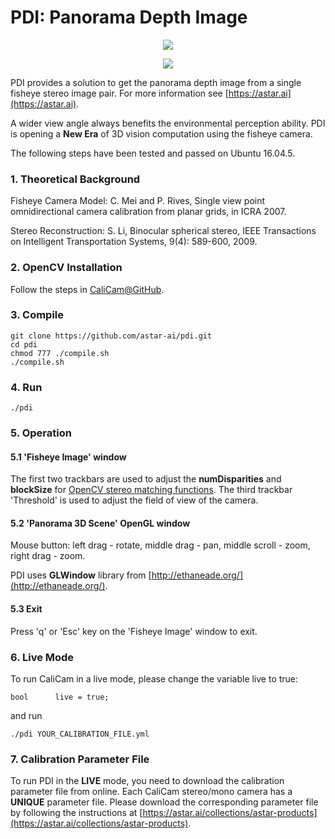# PDI: Panorama Depth Image

<p align="center">
  <img src="http://astar.support/dotai/pdi_fisheye_image1.jpg">
</p>

<p align="center">
  <img src="http://astar.support/dotai/pdi_3d_scene2.png">
</p>

PDI provides a solution to get the panorama depth image from a single fisheye stereo image pair. For more information see
[https://astar.ai](https://astar.ai).

A wider view angle always benefits the environmental perception ability. PDI is opening a **New Era** of 3D vision computation using the fisheye camera.

The following steps have been tested and passed on Ubuntu 16.04.5.

### 1. Theoretical Background

Fisheye Camera Model: C. Mei and P. Rives, Single view point omnidirectional camera calibration from planar grids, in ICRA 2007.

Stereo Reconstruction: S. Li, Binocular spherical stereo, IEEE Transactions on Intelligent Transportation Systems, 9(4): 589-600, 2009.

### 2. OpenCV Installation

Follow the steps in [CaliCam@GitHub](https://github.com/astar-ai/calicam).

### 3. Compile

	git clone https://github.com/astar-ai/pdi.git
	cd pdi
	chmod 777 ./compile.sh
	./compile.sh

### 4. Run

	./pdi

### 5. Operation

#### 5.1 'Fisheye Image' window
The first two trackbars are used to adjust the **numDisparities** and **blockSize** for [OpenCV stereo matching functions](https://docs.opencv.org/3.0-beta/modules/calib3d/doc/camera_calibration_and_3d_reconstruction.html#stereobm). 
The third trackbar 'Threshold' is used to adjust the field of view of the camera.

#### 5.2 'Panorama 3D Scene' OpenGL window
Mouse button: left drag - rotate, middle drag - pan, middle scroll - zoom, right drag - zoom. 

PDI uses **GLWindow** library from [http://ethaneade.org/](http://ethaneade.org/).

#### 5.3 Exit
Press 'q' or 'Esc' key on the 'Fisheye Image' window to exit.

### 6. Live Mode
To run CaliCam in a live mode, please change the variable live to true:

	bool      live = true;

and run

	./pdi YOUR_CALIBRATION_FILE.yml

### 7. Calibration Parameter File
To run PDI in the **LIVE** mode, you need to download the calibration parameter file from online.
Each CaliCam stereo/mono camera has a **UNIQUE** parameter file. Please download the corresponding parameter file by following the instructions at [https://astar.ai/collections/astar-products](https://astar.ai/collections/astar-products).


